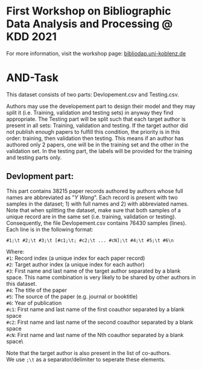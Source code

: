 # **First Workshop on Bibliographic Data Analysis and Processing @ KDD 2021**

For more information, visit the workshop page: [bibliodap.uni-koblenz.de](https://bibliodap.uni-koblenz.de)

# AND-Task

This dataset consists of two parts: Devlopement.csv and Testing.csv.

Authors may use the developement part to design their model and they may split it (i.e. Training, validation and testing sets) in anyway they find appropriate. The Testing part will be split such that each target author is present in all sets: Training, validation and testing. If the target author did not publish enough papers to fulfill this condition, the priority is in this order: training, then validation then testing. This means if an author has authored only 2 papers, one will be in the training set and the other in the validation set. In the testing part, the labels will be provided for the training and testing parts only. 

## Devlopment part: 
This part contains 38215 paper records authored by authors whose full names are abbreviated as "_Y Wang_". Each record is present with two samples in the dataset; 1) with full names and 2) with abbreviated names. Note that when splitting the dataset, make sure that both samples of a unique record are in the same set (i.e. training, validation or testing). Consequently, the file Devlopement.csv contains 76430 samples (lines). Each line is in the following format:

`#1;\t #2;\t #3;\t [#c1;\t; #c2;\t ... #cN];\t #4;\t #5;\t #6\n`

Where: \
`#1`: Record index (a unique index for each paper record) \
`#2`: Target author index (a unique index for each author)\
`#3`: First name and last name of the target author separated by a blank space. This name combination is very likely to be shared by other authors in this dataset.\
`#4`: The title of the paper\
`#5`: The source of the paper (e.g. journal or booktitle)\
`#6`: Year of publication\
`#c1`: First name and last name of the first coauthor separated by a blank space\
`#c2`: First name and last name of the second coauthor separated by a blank space\
`#cN`: First name and last name of the Nth coauthor separated by a blank space\

Note that the target author is also present in the list of co-authors.\
We use `;\t` as a separator/delimiter to seperate these elements.


